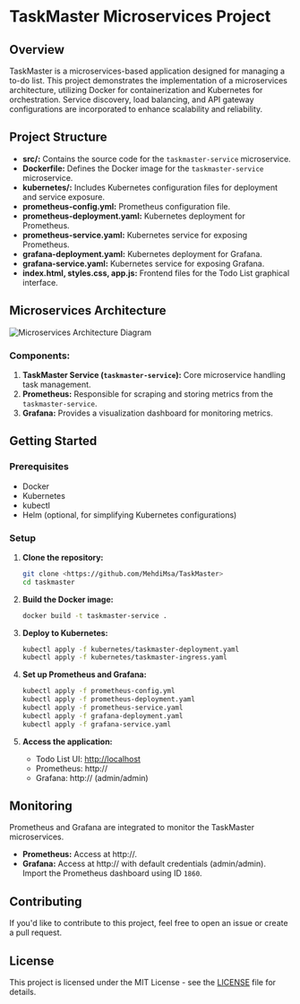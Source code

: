 # TaskMaster Microservices Project

## Overview

TaskMaster is a microservices-based application designed for managing a to-do list. This project demonstrates the implementation of a microservices architecture, utilizing Docker for containerization and Kubernetes for orchestration. Service discovery, load balancing, and API gateway configurations are incorporated to enhance scalability and reliability.

## Project Structure

- **src/:** Contains the source code for the `taskmaster-service` microservice.
- **Dockerfile:** Defines the Docker image for the `taskmaster-service` microservice.
- **kubernetes/:** Includes Kubernetes configuration files for deployment and service exposure.
- **prometheus-config.yml:** Prometheus configuration file.
- **prometheus-deployment.yaml:** Kubernetes deployment for Prometheus.
- **prometheus-service.yaml:** Kubernetes service for exposing Prometheus.
- **grafana-deployment.yaml:** Kubernetes deployment for Grafana.
- **grafana-service.yaml:** Kubernetes service for exposing Grafana.
- **index.html, styles.css, app.js:** Frontend files for the Todo List graphical interface.

## Microservices Architecture

![Microservices Architecture Diagram](./microservices_architecture_diagram.png)

### Components:

1. **TaskMaster Service (`taskmaster-service`):** Core microservice handling task management.
2. **Prometheus:** Responsible for scraping and storing metrics from the `taskmaster-service`.
3. **Grafana:** Provides a visualization dashboard for monitoring metrics.

## Getting Started

### Prerequisites

- Docker
- Kubernetes
- kubectl
- Helm (optional, for simplifying Kubernetes configurations)

### Setup

1. **Clone the repository:**

    ```bash
    git clone <https://github.com/MehdiMsa/TaskMaster>
    cd taskmaster
    ```

2. **Build the Docker image:**

    ```bash
    docker build -t taskmaster-service .
    ```

3. **Deploy to Kubernetes:**

    ```bash
    kubectl apply -f kubernetes/taskmaster-deployment.yaml
    kubectl apply -f kubernetes/taskmaster-ingress.yaml
    ```

4. **Set up Prometheus and Grafana:**

    ```bash
    kubectl apply -f prometheus-config.yml
    kubectl apply -f prometheus-deployment.yaml
    kubectl apply -f prometheus-service.yaml
    kubectl apply -f grafana-deployment.yaml
    kubectl apply -f grafana-service.yaml
    ```

5. **Access the application:**

    - Todo List UI: [http://localhost](http://localhost)
    - Prometheus: http://<prometheus-external-ip>
    - Grafana: http://<grafana-external-ip> (admin/admin)

## Monitoring

Prometheus and Grafana are integrated to monitor the TaskMaster microservices.

- **Prometheus:** Access at http://<prometheus-external-ip>.
- **Grafana:** Access at http://<grafana-external-ip> with default credentials (admin/admin). Import the Prometheus dashboard using ID `1860`.

## Contributing

If you'd like to contribute to this project, feel free to open an issue or create a pull request.

## License

This project is licensed under the MIT License - see the [LICENSE](./LICENSE) file for details.

